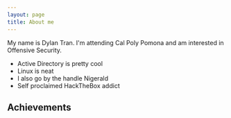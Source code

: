 ```yaml
---
layout: page
title: About me
---
```

<head>
<style> /*center text, make 3 columns of equal width, remove the white border this theme has by default*/
th {text-align: center; border-bottom: 0px;}
td {text-align: center; border-bottom: 0px;}
</style>
<script>
function show() {
  var x = document.getElementById("achievements");
  if (x.style.display === "none") {
    x.style.display = "block";
  } else {
    x.style.display = "none";
  }
}
</script>
</head>

My name is Dylan Tran. I'm attending Cal Poly Pomona and am interested in Offensive Security.

- Active Directory is pretty cool
- Linux is neat
- I also go by the handle Nigerald
- Self proclaimed HackTheBox addict

<div onClick="show()" id="hovere"><h2>Achievements</h2></div>

<div id="achievements" style="display:none">
  <div id="sideGrouper">
    <div id="indexFloat">
      <img src="https://github.com/susMdT/Nigerald/blob/master/assets/images/CPTC_Logo.png?raw=true" width="100%" height="100%" unselectable="on" />
    </div>
    <div id="indexFloat">
      <table>
        <tr>
          <th colspan="3"><h1 style="font-size:20px; text-align:center">Collegiate Penetration Testing Competition</h1></th>    
        </tr>
        <tr>
          <td style="width: 40%; text-align:center">Western Regionals</td>
          <td style="width: 33%; text-align:center">1st Place</td>
          <td style="width: 33%; text-align:center">2021</td>
        </tr>
      </table>
    </div>
  </div>
  <div id="sideGrouper">
    <div id="indexFloat">
      <img src="https://github.com/susMdT/Nigerald/blob/master/assets/images/Hivestorm_Logo.png?raw=true" width="100%" height="100%" unselectable="on" />
    </div>
    <div id="indexFloat">
      <table>
        <tr>
          <th colspan="3"><h1 style="font-size:20px; text-align:center">Hivestorm</h1></th>    
        </tr>
        <tr>
          <td style="width: 50%; text-align:center">5th Place</td>
          <td style="width: 50%; text-align:center">2021</td>
        </tr>
      </table>
    </div>
  </div>
  <div id="sideGrouper">
    <div id="indexFloat">
      <img src="https://github.com/susMdT/Nigerald/blob/master/assets/images/CCDC.jpg?raw=true" width="100%" height="100%" unselectable="on" />
    </div>
    <div id="indexFloat">
      <table>
        <tr>
          <th colspan="3"><h1 style="font-size:20px; text-align:center">Collegiate Cyber Defense Competition</h1></th>    
        </tr>
        <tr>
          <td style="width: 40%; text-align:center">Western Regional Invitationals</td>
          <td style="width: 33%; text-align:center">6th Place</td>
          <td style="width: 33%; text-align:center">2021</td>
        </tr>
      </table>
    </div>
  </div> 
</div>
